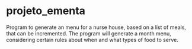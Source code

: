 # projeto_ementa
Program to generate an menu for a nurse house, based on a list of meals, that can be incremented. The program will generate a month menu, considering certain rules about when and what types of food to serve.
